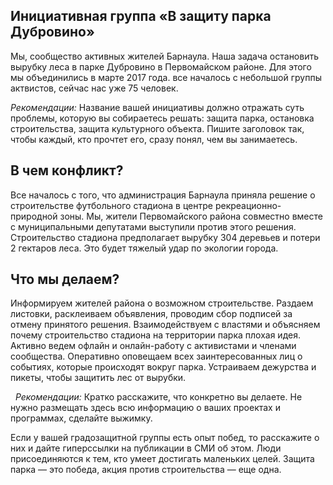 
## Инициативная группа «В защиту парка Дубровино»

Мы, сообщество активных жителей Барнаула. Наша задача остановить вырубку леса в парке Дубровино в Первомайском районе. Для этого мы объединились в марте 2017 года. все началось с небольшой группы актвистов, сейчас нас уже 75 человек.

_Рекомендации:_ Название вашей инициативы должно отражать суть проблемы, которую вы собираетесь решать: защита парка, остановка строительства, защита культурного объекта. Пишите заголовок так, чтобы каждый, кто прочтет его, сразу понял, чем вы занимаетесь.

## В чем конфликт?

Все началось с того, что администрация Барнаула приняла решение о строительстве футбольного стадиона в центре рекреационно-природной зоны. Мы, жители Первомайского района совместно вместе с муниципальными депутатами выступили против этого решения. Строительство стадиона предполагает вырубку 304 деревьев и потери 2 гектаров леса. Это будет тяжелый удар по экологии города.

## Что мы делаем?

Информируем жителей района о возможном строительстве. Раздаем листовки, расклеиваем объявления, проводим сбор подписей за отмену принятого решения. Взаимодействуем с властями и объясняем почему строительство стадиона на территории парка плохая идея. Активно ведем офлайн и онлайн-работу с активистами и членами сообщества. Оперативно оповещаем всех заинтересованных лиц о событиях, которые происходят вокруг парка. Устраиваем дежурства и пикеты, чтобы защитить лес от вырубки.

 
_Рекомендации:_ Кратко расскажите, что конкретно вы делаете. Не нужно размещать здесь всю информацию о ваших проектах и программах, сделайте выжимку.

Если у вашей градозащитной группы есть опыт побед, то расскажите о них и дайте гиперссылки на публикации в СМИ об этом. Люди присоединяются к тем, кто умеет достигать маленьких целей. Защита парка — это победа, акция против строительства — еще одна.
